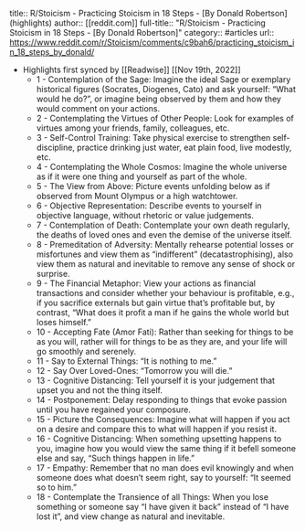 title:: R/Stoicism - Practicing Stoicism in 18 Steps - [By Donald Robertson] (highlights)
author:: [[reddit.com]]
full-title:: "R/Stoicism - Practicing Stoicism in 18 Steps - [By Donald Robertson]"
category:: #articles
url:: https://www.reddit.com/r/Stoicism/comments/c9bah6/practicing_stoicism_in_18_steps_by_donald/

- Highlights first synced by [[Readwise]] [[Nov 19th, 2022]]
	- 1 - Contemplation of the Sage: Imagine the ideal Sage or exemplary historical figures (Socrates, Diogenes, Cato) and ask yourself: “What would he do?”, or imagine being observed by them and how they would comment on your actions.
	- 2 - Contemplating the Virtues of Other People: Look for examples of virtues among your friends, family, colleagues, etc.
	- 3 - Self-Control Training: Take physical exercise to strengthen self-discipline, practice drinking just water, eat plain food, live modestly, etc.
	- 4 - Contemplating the Whole Cosmos: Imagine the whole universe as if it were one thing and yourself as part of the whole.
	- 5 - The View from Above: Picture events unfolding below as if observed from Mount Olympus or a high  watchtower.
	- 6 - Objective Representation: Describe events to yourself in objective language, without rhetoric or value judgements.
	- 7 - Contemplation of Death: Contemplate your own death regularly, the deaths  of loved ones and even the demise of the universe itself.
	- 8 - Premeditation of Adversity: Mentally rehearse potential losses or misfortunes and view them as “indifferent” (decatastrophising), also view them as natural and inevitable to remove any sense of shock or surprise.
	- 9 - The Financial Metaphor: View your actions as financial transactions and consider whether your behaviour is profitable, e.g., if you sacrifice externals but gain virtue that’s profitable but, by contrast, “What does it profit a man if he gains the whole world but loses himself.”
	- 10 - Accepting Fate (Amor Fati): Rather than seeking for things to be as you will, rather will for things to be as they are, and your life will go smoothly and serenely.
	- 11 - Say to External Things: “It is nothing to me.”
	- 12 - Say Over Loved-Ones: “Tomorrow you will die.”
	- 13 - Cognitive Distancing: Tell yourself it is your judgement that upset you and not the thing itself.
	- 14 - Postponement: Delay responding to things that evoke passion until you have regained your composure.
	- 15 - Picture the Consequences: Imagine what will happen if you act on a desire and compare this to what will happen if you resist it.
	- 16 - Cognitive Distancing: When something upsetting happens to you, imagine how you would view the same thing if it befell someone else and say, “Such things happen in life.”
	- 17 - Empathy: Remember that no man does evil knowingly and when someone does what doesn’t seem right, say to yourself: “It seemed so to him.”
	- 18 - Contemplate the Transience of all Things: When you lose something or someone say “I have given it back” instead of “I have lost it”, and view change as natural and inevitable.
